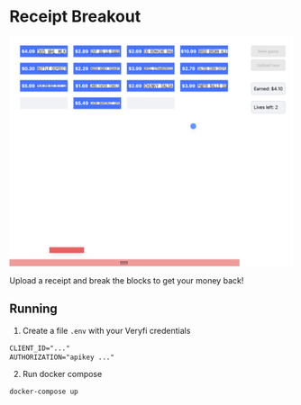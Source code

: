# Receipt Breakout

![](./receipt-breakout-hero.png)

Upload a receipt and break the blocks to get your money back!

## Running

1. Create a file `.env` with your Veryfi credentials
```env
CLIENT_ID="..."
AUTHORIZATION="apikey ..."
```
2. Run docker compose
```bash
docker-compose up
```

